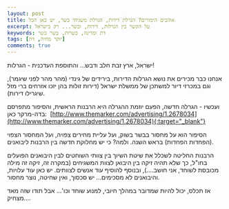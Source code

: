 ```yaml
---
layout: post
title: אוהבים הימורים? הגרלת דירות, הגרלת משגיחי בשר, יש כאן הכל
excerpt: על הקשר בין הגרלות, דירות, ובשר... רק בישראל
keywords: דת ומדינה, כשרות, בשר כשר
tags: [יוקר מחיה, דת]
comments: true
---
```

ישראל, ארץ זבת חלב ודבש... והתוספת העדכנית - הגרלות!

אנחנו כבר מכירים את נושא הגרלות הדירות, בירידים של גינדי (מהר מהר לפני שיגמר), וגם במכרזי דיור למשתכן של ממשלת ישראל (דירות זולות בהן יזכו אזרחים ברי מזל שיגרילו דירות).

ועכשיו - הגרלה חדשה, הפעם יוזמת ההגרלה היא הרבנות הראשית, והסיפור מתפרסם בדה-מרקר כאן:  [http://www.themarker.com/advertising/1.2678034](http://www.themarker.com/advertising/1.2678034){:target="_blank"}

הסיפור הוא על מחסור בבשר בשוק, ועל עליית מחירים צפויה, ועל המחסור הצפוי (הפחדות הפחדות) בראש השנה. ולמה? כי יש מחלוקת חדשה בין הרבנות ליבואנים.

הרבנות החליטה לשכלל את שיטת השיוך בין צוותי השוחטים לבין היבואנים הפועלים בחו"ל, כך שלא תהיה זיקה בין היבואן לצוות המשגיחים (במקרה זה, זיקה זה מילה מכובסת לשוחד, אני חושב....), ובנוסף להוסיף עוד אנשים לצוותים. יש כאן עוד עלויות, והיבואנים לא מסכימים... יש סכסוך, ואין שחיטה, נוצר מחסור.

אז תכלס, יכול להיות שמדובר במהלך חיובי, למנוע שוחד וכו'... אבל תודו שזה מאד מצחיק....